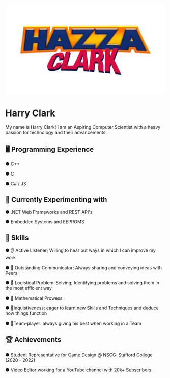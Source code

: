 ![](images/Logo.png)

# Harry Clark

My name is Harry Clark!
I am an Aspiring Computer Scientist with a heavy passion for technology and their advancements.

## 🖥️ Programming Experience
● C++

● C

● C# / JS

## 🧬 Currently Experimenting with

● .NET Web Frameworks and REST API's

● Embedded Systems and EEPROMS

## 🔧 Skills

● 👂 Active Listener; Willing to hear out ways in which I can improve my work

● 💬 Outstanding Communicator; Always sharing and conveying ideas with Peers

● 🧩 Logistical Problem-Solving; Identifying problems and solving them in the most efficient way

● 📘 Mathematical Prowess

● 🧠Inquistiveness; eager to learn new Skills and Techniques and deduce how things function

● 👥Team-player: always giving his best when working in a Team

## 🏆 Achievements

● Student Representative for Game Design @ NSCG: Stafford College (2020 - 2022)

● Video Editor working for a YouTube channel with 20k+ Subscribers
